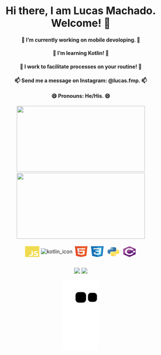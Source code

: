 <div align="center"><h1>Hi there, I am Lucas Machado. Welcome! 🥰</h1></div>

<div align="center">
  <h4>🤖 I’m currently working on mobile devoloping. 🤖</h4>
  <h4>🌱 I’m learning Kotlin! 🌱</h4>
  <h4>🔨 I work to facilitate processes on your routine! 🔨</h4>
  <h4>📫 Send me a message on Instagram: @lucas.fmp. 📫</h4>
  <h4>😄 Pronouns: He/His. 😄</h4>
</div>

<div align="center">
  <img height="180em" width="350em" src="https://github-readme-stats.vercel.app/api?username=lucasfmp19&show_icons=true&theme=dracula&include_all_commits=true&count_private=true"/>
  <img height="180em" width="350em" src="https://github-readme-stats.vercel.app/api/top-langs/?username=lucasfmp19&layout=compact&langs_count=7&theme=dracula"/>
</div>

 <div style="display: inline_block" align="center"><br>
  <img align="center" alt="Js_icon" height="30" width="40" src="https://raw.githubusercontent.com/devicons/devicon/master/icons/javascript/javascript-plain.svg">
   <img align="center" alt="kotlin_icon" height="30" width="40" src="https://cdn.jsdelivr.net/gh/devicons/devicon/icons/kotlin/kotlin-original.svg" />   
  <img align="center" alt="HTML_icon" height="30" width="40" src="https://raw.githubusercontent.com/devicons/devicon/master/icons/html5/html5-original.svg">
  <img align="center" alt="CSS_icon" height="30" width="40" src="https://raw.githubusercontent.com/devicons/devicon/master/icons/css3/css3-original.svg">
  <img align="center" alt="Python_icon" height="30" width="40" src="https://raw.githubusercontent.com/devicons/devicon/master/icons/python/python-original.svg">
  <img align="center" alt="Csharp-icon" height="30" width="40" src="https://raw.githubusercontent.com/devicons/devicon/master/icons/csharp/csharp-original.svg">
</div>
  
 ##
 
<div align="center"> 
  <a href="https://instagram.com/lucas.fmp" target="_blank"><img src="https://img.shields.io/badge/-Instagram-%23E4405F?style=for-the-badge&logo=instagram&logoColor=white" target="_blank"></a>
  <a href="https://www.linkedin.com/in/lucas-machado-6750571a1/" target="_blank"><img src="https://img.shields.io/badge/-LinkedIn-%230077B5?style=for-the-badge&logo=linkedin&logoColor=white" target="_blank"></a> 
 
  ![Snake animation](https://github.com/lucasfmp19/lucasfmp19/blob/output/github-contribution-grid-snake.svg)
 
</div> 
